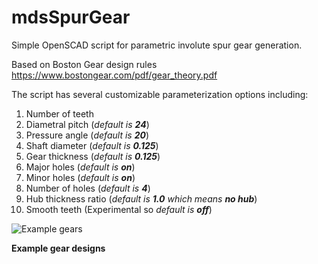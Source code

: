 # mdsSpurGear

Simple OpenSCAD script for parametric involute spur gear generation.  

Based on Boston Gear design rules https://www.bostongear.com/pdf/gear_theory.pdf

The script has several customizable parameterization options including:

1. Number of teeth
2. Diametral pitch (*default is __24__*)
3. Pressure angle (*default is __20__*)
4. Shaft diameter (*default is __0.125__*)
5. Gear thickness (*default is __0.125__*)
6. Major holes (*default is __on__*)
7. Minor holes (*default is __on__*)
8. Number of holes (*default is __4__*)
9. Hub thickness ratio (*default is __1.0__ which means __no hub__*)
10. Smooth teeth (Experimental so *default is __off__*)

![Example gears](http://mseminatore.github.io/mdsSpurGear/images/GearVariations.png "Gear examples")

**Example gear designs**
